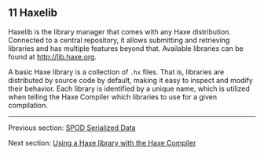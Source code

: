 ## 11 Haxelib

Haxelib is the library manager that comes with any Haxe distribution. Connected to a central repository, it allows submitting and retrieving libraries and has multiple features beyond that. Available libraries can be found at <http://lib.haxe.org>.

A basic Haxe library is a collection of `.hx` files. That is, libraries are distributed by source code by default, making it easy to inspect and modify their behavior. Each library is identified by a unique name, which is utilized when telling the Haxe Compiler which libraries to use for a given compilation.

---

Previous section: [SPOD Serialized Data](std-spod-serialized-data.md)

Next section: [Using a Haxe library with the Haxe Compiler](haxelib-using-haxe.md)